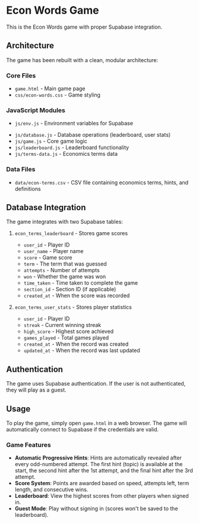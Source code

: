 # Econ Words Game

This is the Econ Words game with proper Supabase integration.

## Architecture

The game has been rebuilt with a clean, modular architecture:

### Core Files

- `game.html` - Main game page
- `css/econ-words.css` - Game styling

### JavaScript Modules

- `js/env.js` - Environment variables for Supabase
<!-- Removed: js/supabase-client.js and js/auth.js (now deprecated, use shared system)
     These files have been deleted. -->
- `js/database.js` - Database operations (leaderboard, user stats)
- `js/game.js` - Core game logic
- `js/leaderboard.js` - Leaderboard functionality
- `js/terms-data.js` - Economics terms data

### Data Files

- `data/econ-terms.csv` - CSV file containing economics terms, hints, and definitions

## Database Integration

The game integrates with two Supabase tables:

1. `econ_terms_leaderboard` - Stores game scores
   - `user_id` - Player ID
   - `user_name` - Player name
   - `score` - Game score
   - `term` - The term that was guessed
   - `attempts` - Number of attempts
   - `won` - Whether the game was won
   - `time_taken` - Time taken to complete the game
   - `section_id` - Section ID (if applicable)
   - `created_at` - When the score was recorded

2. `econ_terms_user_stats` - Stores player statistics
   - `user_id` - Player ID
   - `streak` - Current winning streak
   - `high_score` - Highest score achieved
   - `games_played` - Total games played
   - `created_at` - When the record was created
   - `updated_at` - When the record was last updated

## Authentication

The game uses Supabase authentication. If the user is not authenticated, they will play as a guest.

## Usage

To play the game, simply open `game.html` in a web browser. The game will automatically connect to Supabase if the credentials are valid.

### Game Features

- **Automatic Progressive Hints**: Hints are automatically revealed after every odd-numbered attempt. The first hint (topic) is available at the start, the second hint after the 1st attempt, and the final hint after the 3rd attempt.
- **Score System**: Points are awarded based on speed, attempts left, term length, and consecutive wins.
- **Leaderboard**: View the highest scores from other players when signed in.
- **Guest Mode**: Play without signing in (scores won't be saved to the leaderboard).
